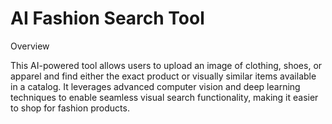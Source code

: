 # AI Fashion Search Tool

Overview

This AI-powered tool allows users to upload an image of clothing, shoes, or apparel and find either the exact product or visually similar items available in a catalog. It leverages advanced computer vision and deep learning techniques to enable seamless visual search functionality, making it easier to shop for fashion products.

